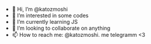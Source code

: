 - 👋 Hi, I’m @katozmoshi
- 👀 I’m interested in some codes
- 🌱 I’m currently learning JS
- 💞️ I’m looking to collaborate on anything
- 📫 How to reach me: @katozmoshi. me telegramm <3

<!---
katozmoshi/katozmoshi is a ✨ special ✨ repository because its `README.md` (this file) appears on your GitHub profile.
You can click the Preview link to take a look at your changes.
--->

